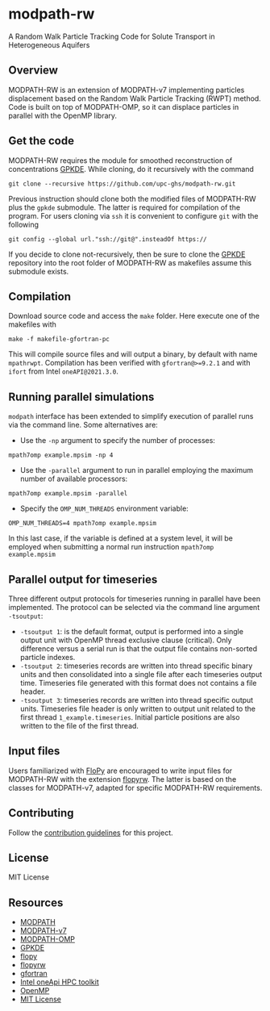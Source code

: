 # modpath-rw
A Random Walk Particle Tracking Code for Solute Transport in Heterogeneous Aquifers

## Overview
MODPATH-RW is an extension of MODPATH-v7 implementing particles displacement based on the Random Walk Particle Tracking (RWPT) method. Code is built on top of MODPATH-OMP, so it can displace particles in parallel with the OpenMP library. 

## Get the code 
MODPATH-RW requires the module for smoothed reconstruction of concentrations [GPKDE](https://github.com/upc-ghs/gpkde). While cloning, do it recursively with the command

```
git clone --recursive https://github.com/upc-ghs/modpath-rw.git
```

Previous instruction should clone both the modified files of MODPATH-RW plus the ``gpkde`` submodule. The latter is required for compilation of the program. For users cloning via ``ssh`` it is convenient to configure ``git`` with the following

```
git config --global url."ssh://git@".insteadOf https://
```

If you decide to clone not-recursively, then be sure to clone the [GPKDE](https://github.com/upc-ghs/gpkde) repository into the root folder of MODPATH-RW as makefiles assume this submodule exists.


## Compilation
Download source code and access the `make` folder. Here execute one of the makefiles with

```
make -f makefile-gfortran-pc
```

This will compile source files and will output a binary, by default with name `mpathrwpt`. Compilation has been verified with ``gfortran@>=9.2.1`` and with ``ifort`` from Intel ``oneAPI@2021.3.0``.


## Running parallel simulations
``modpath`` interface has been extended to simplify execution of parallel runs via the command line. 
Some alternatives are:

- Use the ``-np`` argument to specify the number of processes:
```
mpath7omp example.mpsim -np 4 
```

- Use the ``-parallel`` argument to run in parallel employing the maximum number of available processors:

```
mpath7omp example.mpsim -parallel 
```

- Specify the ``OMP_NUM_THREADS`` environment variable:
```
OMP_NUM_THREADS=4 mpath7omp example.mpsim
```
In this last case, if the variable is defined at a system level, it will be employed when submitting a normal run instruction ``mpath7omp example.mpsim``


## Parallel output for timeseries
Three different output protocols for timeseries running in parallel have been implemented. The protocol can be selected via the command line argument ``-tsoutput``:

- ``-tsoutput 1``: is the default format, output is performed into a single output unit with OpenMP thread exclusive clause (critical). Only difference versus a serial run is that the output file contains non-sorted particle indexes.
- ``-tsoutput 2``: timeseries records are written into thread specific binary units and then consolidated into a single file after each timeseries output time. Timeseries file generated with this format does not contains a file header.
- ``-tsoutput 3``: timeseries records are written into thread specific output units. Timeseries file header is only written to output unit related to the first thread ``1_example.timeseries``. Initial particle positions are also written to the file of the first thread.


## Input files
Users familiarized with [FloPy](https://github.com/modflowpy/flopy) are encouraged to write input files for MODPATH-RW with the extension [flopyrw](https://github.com/modflowpy/flopyrw). The latter is based on the classes for MODPATH-v7, adapted for specific MODPATH-RW requirements.


## Contributing
Follow the [contribution guidelines](readme/CONTRIBUTING.md) for this project.

## License
MIT License

## Resources

* [MODPATH](https://www.usgs.gov/software/modpath-particle-tracking-model-modflow)
* [MODPATH-v7](https://github.com/MODFLOW-USGS/modpath-v7)
* [MODPATH-OMP](https://github.com/upc-ghs/modpath-omp)
* [GPKDE](https://github.com/upc-ghs/gpkde)
* [flopy](https://github.com/modflowpy/flopy)
* [flopyrw](https://github.com/upc-ghs/flopyrw)
* [gfortran](https://gcc.gnu.org/wiki/GFortran)
* [Intel oneApi HPC toolkit](https://www.intel.com/content/www/us/en/developer/tools/oneapi/hpc-toolkit.html)
* [OpenMP](https://www.openmp.org/)
* [MIT License](https://mit-license.org/)
